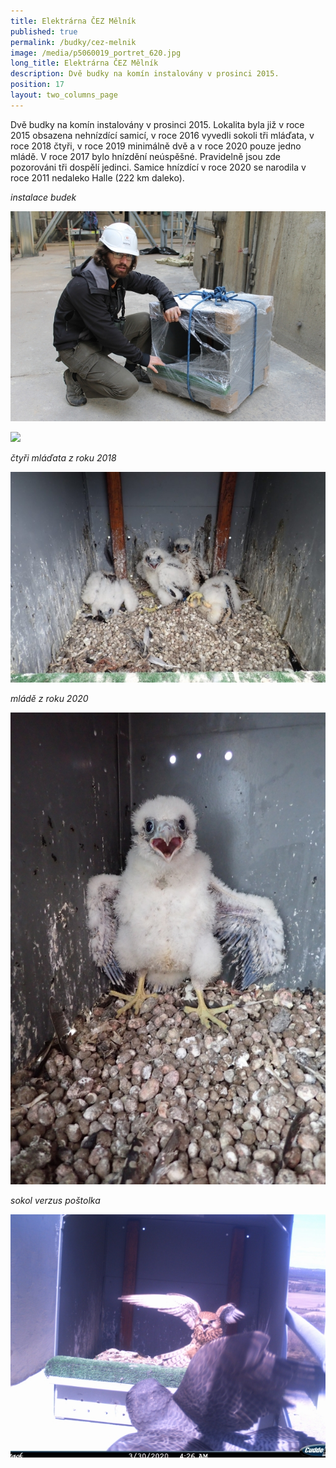 ```yaml
---
title: Elektrárna ČEZ Mělník
published: true
permalink: /budky/cez-melnik
image: /media/p5060019_portret_620.jpg
long_title: Elektrárna ČEZ Mělník
description: Dvě budky na komín instalovány v prosinci 2015.
position: 17
layout: two_columns_page
---
```

Dvě budky na komín instalovány v prosinci 2015. Lokalita byla již v roce 2015 obsazena nehnízdící samicí, v roce 2016 vyvedli sokoli tři mláďata, v roce 2018 čtyři, v roce 2019 minimálně dvě a v roce 2020 pouze jedno mládě. V roce 2017 bylo hnízdění neúspěšné. Pravidelně jsou zde pozorováni tři dospělí jedinci. Samice hnízdící v roce 2020 se narodila v roce 2011 nedaleko Halle (222 km daleko).

_instalace budek_

![](/media/nerozbalena_budka_620.jpg)

![](/media/druhá-budka_620.jpg)

_čtyři mláďata z roku 2018_

![](/media/p6190960_ctyrka_620.jpg)

_mládě z roku 2020_

![](/media/p5250141_620.jpg)

_sokol verzus poštolka_

![](/media/sokol_versus_postolka-620.jpg)

